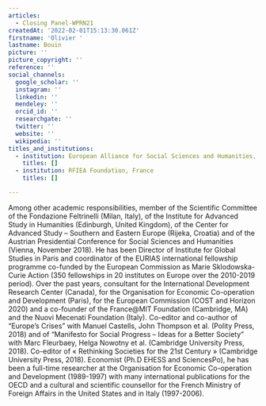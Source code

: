 ```yaml
---
articles:
  - Closing Panel-WPRN21
createdAt: '2022-02-01T15:13:30.061Z'
firstname: 'Olivier '
lastname: Bouin
picture: ''
picture_copyright: ''
reference: ''
social_channels:
  google_scholar: ''
  instagram: ''
  linkedin: ''
  mendeley: ''
  orcid_id: ''
  researchgate: ''
  twitter: ''
  website: ''
  wikipedia: ''
titles_and_institutions:
  - institution: European Alliance for Social Sciences and Humanities, France
    titles: []
  - institution: RFIEA Foundation, France
    titles: []

---
```

Among other academic responsibilities, member of the Scientific Committee of the Fondazione Feltrinelli (Milan, Italy), of the Institute for Advanced Study in Humanities (Edinburgh, United Kingdom), of the Center for Advanced Study – Southern and Eastern Europe (Rijeka, Croatia) and of the Austrian Presidential Conference for Social Sciences and Humanities (Vienna, November 2018). He has been Director of Institute for Global Studies in Paris and coordinator of the EURIAS international fellowship programme co-funded by the European Commission as Marie Sklodowska-Curie Action (350 fellowships in 20 institutes on Europe over the 2010-2019 period). Over the past years, consultant for the International Development Research Center (Canada), for the Organisation for Economic Co-operation and Development (Paris), for the European Commission (COST and Horizon 2020) and a co-founder of the France@MIT Foundation (Cambridge, MA) and the Nuovi Mecenati Foundation (Italy). Co-editor and co-author of “Europe’s Crises” with Manuel Castells, John Thompson et al. (Polity Press, 2018) and of “Manifesto for Social Progress – Ideas for a Better Society” with Marc Fleurbaey, Helga Nowotny et al. (Cambridge University Press, 2018). Co-editor of « Rethinking Societies for the 21st Century » (Cambridge University Press, 2018). Economist (Ph.D EHESS and SciencesPo), he has been a full-time researcher at the Organisation for Economic Co-operation and Development (1989-1997) with many international publications for the OECD and a cultural and scientific counsellor for the French Ministry of Foreign Affairs in the United States and in Italy (1997-2006).
